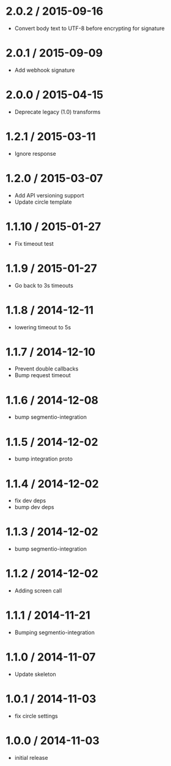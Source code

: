 
2.0.2 / 2015-09-16
==================

  * Convert body text to UTF-8 before encrypting for signature

2.0.1 / 2015-09-09
==================

  * Add webhook signature

2.0.0 / 2015-04-15
==================

  * Deprecate legacy (1.0) transforms

1.2.1 / 2015-03-11
==================

  * Ignore response

1.2.0 / 2015-03-07
==================

  * Add API versioning support
  * Update circle template

1.1.10 / 2015-01-27
==================

 * Fix timeout test

1.1.9 / 2015-01-27
==================

 * Go back to 3s timeouts

1.1.8 / 2014-12-11
==================

  * lowering timeout to 5s

1.1.7 / 2014-12-10
==================

 * Prevent double callbacks
 * Bump request timeout

1.1.6 / 2014-12-08
==================

 * bump segmentio-integration

1.1.5 / 2014-12-02
==================

 * bump integration proto

1.1.4 / 2014-12-02
==================

 * fix dev deps
 * bump dev deps

1.1.3 / 2014-12-02
==================

 * bump segmentio-integration

1.1.2 / 2014-12-02
==================

  * Adding screen call

1.1.1 / 2014-11-21
==================

 * Bumping segmentio-integration

1.1.0 / 2014-11-07
==================

  * Update skeleton


1.0.1 / 2014-11-03
==================

  * fix circle settings

1.0.0 / 2014-11-03
==================

  * initial release

